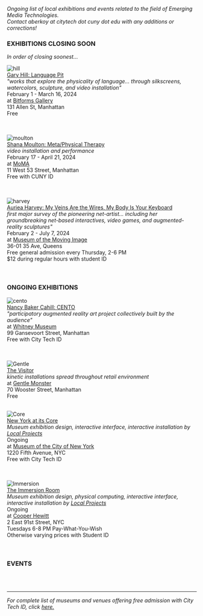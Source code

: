 _Ongoing list of local exhibitions and events related to the field of Emerging Media Technologies.    
Contact aberkoy at citytech dot cuny dot edu with any additions or corrections!_
  

### EXHIBITIONS CLOSING SOON    
_In order of closing soonest..._ 



![hill](https://bitforms.art/wp-content/uploads/2024/01/language-pit_filled-1-1024x686.png)  
[Gary Hill: Language Pit](https://bitforms.art/exhibition/gary-hill-language-pit/)  
_"works that explore the physicality of language... through silkscreens, watercolors, sculpture, and video installation"_  
February 1 - March 16, 2024  
at [Bitforms Gallery](https://bitforms.art/)     
131 Allen St, Manhattan   
Free    
<br/><br/>
 
  ![moulton](https://www.moma.org/d/assets/W1siZiIsIjIwMjQvMDEvMTgvMXNyeXdueXJhcl8wMV8xOF8yNF9TaGFuYV9Nb3VsdG9uX01ldGFfUGh5c2ljYWxfVGhlcmFweV9NREVfSGVyb19JbWFnZS5qcGciXSxbInAiLCJjb252ZXJ0IiwiLXF1YWxpdHkgOTAgLXJlc2l6ZSAyMDAweDIwMDBcdTAwM2UiXV0/01-18-24_Shana-Moulton-Meta:Physical-Therapy_MDE-Hero-Image.jpg?sha=6acdfe0f0db9c74c)  
  [Shana Moulton: Meta/Physical Therapy](https://www.moma.org/calendar/exhibitions/5644)  
  _video installation and performance_    
  February 17 - April 21, 2024    
  at [MoMA](https://www.moma.org/)  
  11 West 53 Street, Manhattan  
  Free with CUNY ID    
  <br/><br/>

  ![harvey](https://movingimage.org/wp-content/uploads/2023/06/Auriea.jpg)  
  [Auriea Harvey: My Veins Are the Wires, My Body Is Your Keyboard](https://movingimage.org/event/auriea-harvey/)  
  _first major survey of the pioneering net-artist... including her groundbreaking net-based interactives, video games, and augmented-reality sculptures"_    
  February 2 - July 7, 2024    
  at [Museum of the Moving Image](https://movingimage.us/event/global-mode/)  
  36-01 35 Ave, Queens    
  Free general admission every Thursday, 2-6 PM    
  $12 during regular hours with student ID    
  <br/><br/>
 

### ONGOING EXHIBITIONS 
![cento](https://whitneymedia.org/assets/image/829165/large_RS73494_Nancy_Baker_Cahill_Cento_sketch.jpg)  
[Nancy Baker Cahill: CENTO](https://whitney.org/exhibitions/cento)     
_"participatory augmented reality art project collectively built by the audience"_  
at [Whitney Museum](https://whitney.org/)    
99 Gansevoort Street, Manhattan  
Free with City Tech ID  
<br/><br/>


![Gentle](https://video-images.vice.com/_uncategorized/1540831407391-Gentle-Monster-New-York-FS_1.jpeg?resize=1575:*)      
[The Visitor](https://garage.vice.com/en_us/article/bj49n8/gentle-monster-sunglasses-store)    
_kinetic installations spread throughout retail environment_          
at [Gentle Monster](https://www.gentlemonster.com/)      
70 Wooster Street, Manhattan  
Free
<br/><br/> 

![Core](https://untappedcities.com/wp-content/uploads/2016/11/New-York-At-Its-Core-Exhibition-Museum-of-the-City-of-New-York-408.jpg)  
[New York at its Core](http://thecreatorsproject.vice.com/blog/redesign-new-york-city-museum-experience)    
_Museum exhibition design, interactive interface, interactive installation by [Local Projects](http://localprojects.com)_  
Ongoing      
at [Museum of the City of New York](http://mcny.org/nyatitscore)    
1220 Fifth Avenue, NYC  
Free with City Tech ID      
 <br/><br/>

![Immersion](https://www.cooperhewitt.org/wp-content/uploads/2014/10/Instagram_slider_2001w-e1456870197713.jpg)    
[The Immersion Room](https://www.cooperhewitt.org/events/current-exhibitions/immersion-room/)   
_Museum exhibition design, physical computing, interactive interface, interactive installation by [Local Projects](http://localprojects.com)_    
Ongoing       
at [Cooper Hewitt](http://www.cooperhewitt.org)   
2 East 91st Street, NYC  
Tuesdays 6-8 PM Pay-What-You-Wish   
Otherwise varying prices with Student ID    
  <br/><br/>     
         


### EVENTS      

<br/><br/>  

    


  
------- 
  
_For complete list of museums and venues offering free admission with City Tech ID, click [here.](https://www.cuny.edu/academics/current-initiatives/cuny-arts/#p9)_
  
  

   
